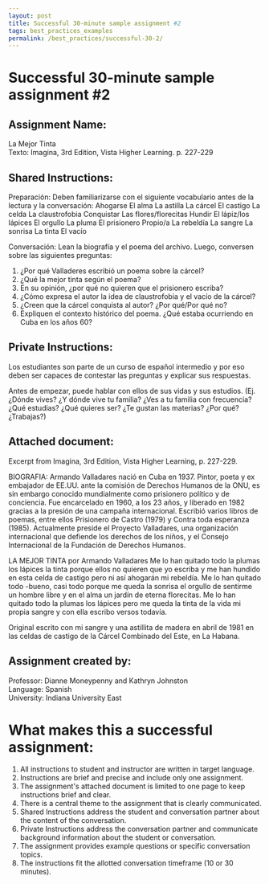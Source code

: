 ```yaml
---
layout: post
title: Successful 30-minute sample assignment #2
tags: best_practices_examples
permalink: /best_practices/successful-30-2/
---
```


# Successful 30-minute sample assignment #2

## Assignment Name: 
La Mejor Tinta  
Texto: Imagina, 3rd Edition, Vista Higher Learning. p. 227-229

## Shared Instructions: 
Preparación:
Deben familiarizarse con el siguiente vocabulario antes de la lectura y la conversación:
Ahogarse
El alma
La astilla
La cárcel
El castigo
La celda
La claustrofobia
Conquistar
Las flores/florecitas
Hundir
El lápiz/los lápices
El orgullo
La pluma
El prisionero
Propio/a
La rebeldía
La sangre
La sonrisa
La tinta
El vacío

Conversación:
Lean la biografía y el poema del archivo. Luego, conversen sobre las siguientes preguntas:
1. ¿Por qué Valladeres escribió un poema sobre la cárcel?
2. ¿Qué la mejor tinta según el poema?
3. En su opinión, ¿por qué no quieren que el prisionero escriba?
4. ¿Cómo expresa el autor la idea de claustrofobia y el vacío de la cárcel?
5. ¿Creen que la cárcel conquista al autor? ¿Por qué/Por qué no?
6. Expliquen el contexto histórico del poema. ¿Qué estaba ocurriendo en Cuba en los años 60?

## Private Instructions:
Los estudiantes son parte de un curso de español intermedio y por eso deben ser capaces de contestar las preguntas y explicar sus respuestas. 

Antes de empezar, puede hablar con ellos de sus vidas y sus estudios. (Ej. ¿Dónde vives? ¿Y dónde vive tu familia? ¿Ves a tu familia con frecuencia? ¿Qué estudias? ¿Qué quieres ser? ¿Te gustan las materias? ¿Por qué? ¿Trabajas?)

## Attached document:
Excerpt from Imagina, 3rd Edition, Vista Higher Learning, p. 227-229.

BIOGRAFIA:
Armando Valladares nació en Cuba en 1937. Pintor, poeta y ex embajador de EE.UU. ante la comisión de Derechos Humanos de la ONU, es sin embargo conocido mundialmente como prisionero político y de conciencia. Fue encarcelado en 1960, a los 23 años, y liberado en 1982 gracias a la presión de una campaña internacional. Escribió varios libros de poemas, entre ellos Prisionero de Castro (1979) y Contra toda esperanza (1985). Actualmente preside el Proyecto Valladares, una organización internacional que defiende los derechos de los niños, y el Consejo Internacional de la Fundación de Derechos Humanos.

LA MEJOR TINTA por Armando Valladares
Me lo han quitado todo
la plumas
los lápices
la tinta
porque ellos no quieren
que yo escriba
y me han hundido
en esta celda de castigo
pero ni así ahogarán mi rebeldía.
Me lo han quitado todo
-bueno, casi todo porque
me queda la sonrisa
el orgullo de sentirme un hombre libre
y en el alma un jardín
de eterna florecitas.
Me lo han quitado todo
la plumas
los lápices
pero me queda la tinta de la vida
mi propia sangre y con ella escribo versos todavía.

Original escrito con mi sangre y una astillita de madera en abril de 1981 en las celdas de castigo de la Cárcel Combinado del Este, en La Habana.

## Assignment created by:
Professor: Dianne Moneypenny and Kathryn Johnston  
Language: Spanish  
University: Indiana University East

# What makes this a successful assignment:
1. All instructions to student and instructor are written in target language.
2. Instructions are brief and precise and include only one assignment.
3. The assignment's attached document is limited to one page to keep instructions brief and clear.
4. There is a central theme to the assignment that is clearly communicated.
5. Shared Instructions address the student and conversation partner about the content of the conversation.
6. Private Instructions address the conversation partner and communicate background
information about the student or conversation.
7. The assignment provides example questions or specific conversation topics.
8. The instructions fit the allotted conversation timeframe (10 or 30 minutes).